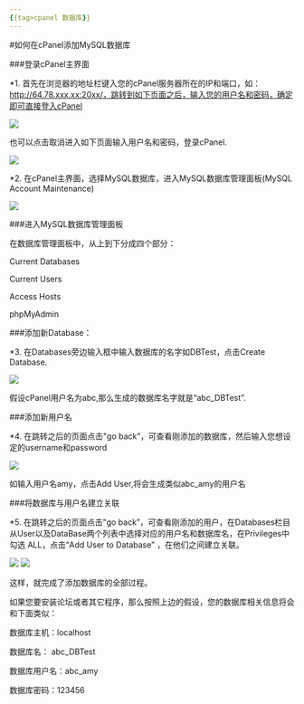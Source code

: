 ```yaml
---
{{tag>cpanel 数据库}}
---
```

#如何在cPanel添加MySQL数据库

###登录cPanel主界面

 *1. 首先在浏览器的地址栏键入您的cPanel服务器所在的IP和端口，如：http://64.78.xxx.xx:20xx/，跳转到如下页面之后，输入您的用户名和密码，确定即可直接登入cPanel

![](http://ww2.sinaimg.cn/large/a74ecc4cjw1e13awyq77wj.jpg)
 
   也可以点击取消进入如下页面输入用户名和密码，登录cPanel.

![](http://ww2.sinaimg.cn/large/a74e55b4jw1e13b0p92isj.jpg)

*2. 在cPanel主界面，选择MySQL数据库，进入MySQL数据库管理面板(MySQL Account Maintenance)

![](http://ww3.sinaimg.cn/large/a74ecc4cjw1e13lbxzoxpj.jpg)

###进入MySQL数据库管理面板

在数据库管理面板中，从上到下分成四个部分：

Current Databases 

Current Users 

Access Hosts

phpMyAdmin

###添加新Database：

*3. 在Databases旁边输入框中输入数据库的名字如DBTest，点击Create Database.

![](http://ww2.sinaimg.cn/large/a74eed94jw1e13mfxvyszj.jpg)

假设cPanel用户名为abc,那么生成的数据库名字就是“abc_DBTest”.

###添加新用户名

*4. 在跳转之后的页面点击"go back”，可查看刚添加的数据库，然后输入您想设定的username和password

![](http://ww1.sinaimg.cn/large/a74e55b4jw1e13mqotxzdj.jpg)

如输入用户名amy，点击Add User,将会生成类似abc_amy的用户名

###将数据库与用户名建立关联

*5. 在跳转之后的页面点击"go back”，可查看刚添加的用户，在Databases栏目从User以及DataBase两个列表中选择对应的用户名和数据库名，在Privileges中勾选 ALL，点击“Add User to Database” ，在他们之间建立关联。

![](http://ww2.sinaimg.cn/large/a74ecc4cjw1e13nhzohisj.jpg)
![](http://ww3.sinaimg.cn/large/a74eed94jw1e13nnwn272j.jpg)

这样，就完成了添加数据库的全部过程。

如果您要安装论坛或者其它程序，那么按照上边的假设，您的数据库相关信息将会和下面类似：

数据库主机：localhost

数据库名： abc_DBTest

数据库用户名：abc_amy

数据库密码：123456



